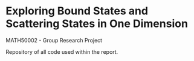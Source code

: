 # Exploring Bound States and Scattering States in One Dimension

MATH50002 - Group Research Project

Repository of all code used within the report. 
